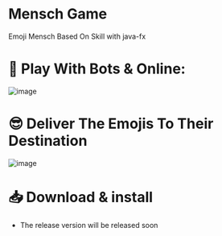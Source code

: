 # Mensch Game
Emoji Mensch Based On Skill with java-fx 

# 🚩 Play With Bots & Online: 

![image](https://user-images.githubusercontent.com/87861266/183846865-ab1996f8-17d2-4a12-a18f-47a0c459a167.png)

# 😎 Deliver The Emojis To Their Destination

![image](https://user-images.githubusercontent.com/87861266/183848571-f4ea42e0-e556-4767-8c32-baad030d58ae.png)


# 📥 Download & install
- The release version will be released soon
